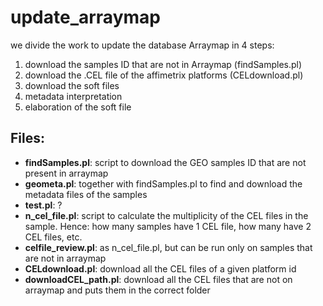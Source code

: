 # update_arraymap

we divide the work to update the database Arraymap in 4 steps:
  1. download the samples ID that are not in Arraymap (findSamples.pl)
  2. download the .CEL file of the affimetrix platforms (CELdownload.pl)
  3. download the soft files
  4. metadata interpretation
  5. elaboration of the soft file

## Files:

* **findSamples.pl**: script to download the GEO samples ID that are not present in arraymap
* **geometa.pl**: together with findSamples.pl to find and download the metadata files of the samples
* **test.pl**: ?
* **n_cel_file.pl**: script to calculate the multiplicity of the CEL files in the sample. Hence: how many samples have 1 CEL file, how many have 2 CEL files, etc.
* **celfile_review.pl**: as n_cel_file.pl, but can be run only on samples that are not in arraymap
* **CELdownload.pl**: download all the CEL files of a given platform id
* **downloadCEL_path.pl**: download all the CEL files that are not on arraymap and puts them in the correct folder